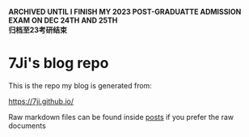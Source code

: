 **ARCHIVED UNTIL I FINISH MY 2023 POST-GRADUATTE ADMISSION EXAM ON DEC 24TH AND 25TH  
归档至23考研结束**

# 7Ji's blog repo

This is the repo my blog is generated from:

https://7ji.github.io/

Raw markdown files can be found inside [posts](docs/_posts/) if you prefer the raw documents